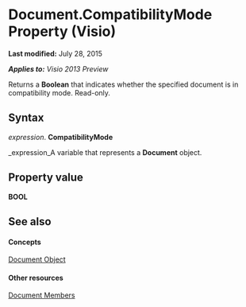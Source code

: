 
# Document.CompatibilityMode Property (Visio)

 **Last modified:** July 28, 2015

 _**Applies to:** Visio 2013 Preview_

Returns a  **Boolean** that indicates whether the specified document is in compatibility mode. Read-only.


## Syntax

 _expression_. **CompatibilityMode**

 _expression_A variable that represents a  **Document** object.


## Property value

 **BOOL**


## See also


#### Concepts


 [Document Object](21640062-13a2-a2b2-7c61-7e707671207c.md)
#### Other resources


 [Document Members](ea706ae9-1287-6f9c-e7de-59167e9f4b09.md)
